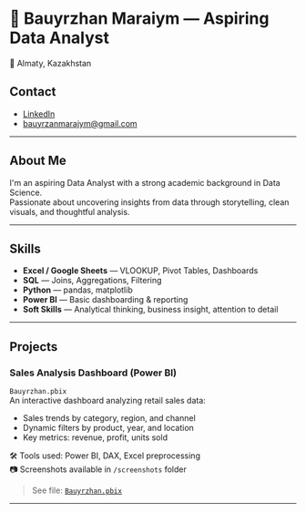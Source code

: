 # 👋 Bauyrzhan Maraiym — Aspiring Data Analyst

📍 Almaty, Kazakhstan  
## Contact
- [LinkedIn](https://linkedin.com/in/bauyrzhan-maraiym-63bbb3344)  
- [bauyrzanmarajym@gmail.com](email:bauyrzanmarajym@gmail.com)

---

## About Me

I'm an aspiring Data Analyst with a strong academic background in Data Science.  
Passionate about uncovering insights from data through storytelling, clean visuals, and thoughtful analysis.

---

## Skills

- **Excel / Google Sheets** — VLOOKUP, Pivot Tables, Dashboards  
- **SQL** — Joins, Aggregations, Filtering  
- **Python** — pandas, matplotlib  
- **Power BI** — Basic dashboarding & reporting  
- **Soft Skills** — Analytical thinking, business insight, attention to detail  

---

## Projects

###  Sales Analysis Dashboard (Power BI)  
`Bauyrzhan.pbix`  
An interactive dashboard analyzing retail sales data:  
- Sales trends by category, region, and channel  
- Dynamic filters by product, year, and location  
- Key metrics: revenue, profit, units sold

🛠 Tools used: Power BI, DAX, Excel preprocessing  
📷 Screenshots available in `/screenshots` folder

> See file: [`Bauyrzhan.pbix`](./Bauyrzhan.pbix)

---




